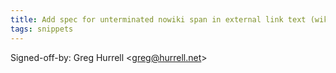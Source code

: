 ```yaml
---
title: Add spec for unterminated nowiki span in external link text (wikitext, 0380619)
tags: snippets
---
```


Signed-off-by: Greg Hurrell &lt;greg@hurrell.net&gt;

